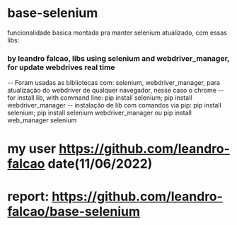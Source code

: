 # base-selenium
funcionalidade basica montada pra manter selenium atualizado, com essas libs:

### by leandro falcao, libs using selenium and webdriver_manager, for update webdrives real time 
-- Foram usadas as bibliotecas com: selenium, webdriver_manager, para atualização do webdriver de qualquer navegador, nesse caso o chrome
-- for install lib, with command line: pip install selenium; pip install webdriver_manager
-- instalação de lib com comandos via pip: pip install selenium; pip install selenium webdriver_manager ou pip install web_manager selenium
#
# my user https://github.com/leandro-falcao   date(11/06/2022)
# report: https://github.com/leandro-falcao/base-selenium
